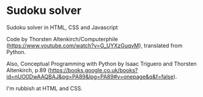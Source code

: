 # Sudoku solver
Sudoku solver in HTML, CSS and Javascript

Code by Thorsten Altenkirch/Computerphile (https://www.youtube.com/watch?v=G_UYXzGuqvM), translated from Python.

Also, Conceptual Programming with Python by Isaac Triguero and Thorsten Altenkirch, p.89 (https://books.google.co.uk/books?id=nUO0DwAAQBAJ&pg=PA89&lpg=PA89#v=onepage&q&f=false).

I'm rubbish at HTML and CSS.
